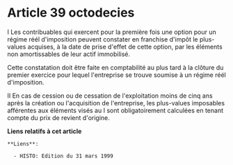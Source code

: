 # Article 39 octodecies

I Les contribuables qui exercent pour la première fois une option pour un régime réél d'imposition peuvent constater en
franchise d'impôt le plus-values acquises, à la date de prise d'effet de cette option, par les éléments non amortissables de
leur actif immobilisé.

Cette constatation doit être faite en comptabilité au plus tard à la clôture du premier exercice pour lequel l'entreprise se
trouve soumise à un régime réél d'imposition.

II En cas de cession ou de cessation de l'exploitation moins de cinq ans après la création ou l'acquisition de l'entreprise,
les plus-values imposables afférentes aux éléments visés au I sont obligatoirement calculées en tenant compte du prix de
revient d'origine.

**Liens relatifs à cet article**

	**Liens**:

	  - HISTO: Edition du 31 mars 1999
